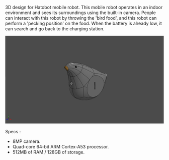 3D design for Hatobot mobile robot. This mobile robot operates in an indoor environment and sees its surroundings using the built-in camera. People can interact with this robot by throwing the 'bird food', and this robot can perform a 'pecking position' on the food. When the battery is already low, it can search and go back to the charging station.

![hatobot-assy](https://github.com/iqbalramadhan1102/3D-model/blob/main/hatobot/hatobot-assy.png)

Specs : 
- 8MP camera.
- Quad-core 64-bit ARM Cortex-A53 processor.
- 512MB of RAM / 128GB of storage.
